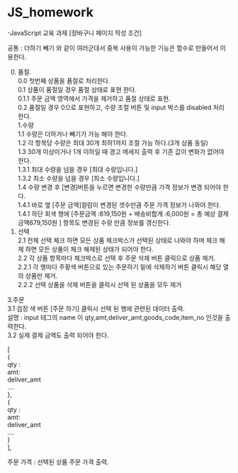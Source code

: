 ﻿# JS_homework
-JavaScript 교육 과제 [장바구니 페이지 작성 조건]   

 공통 : 더하기 빼기 와 같이 여러군대서 중복 사용이 가능한 기능은 함수로 만들어서 이용한다.  
 
0. 품절.  
	0.0 첫번째 상품을 품절로 처리한다.  
	0.1 상품이 품절일 경우 품절 상태로 표현 한다.  
	0.1.1 주문 금액 영역에서 가격을 제거하고 품절 상태로 표현.  
	0.2 품절일 경우 0으로 표현하고, 수량 조절 버튼 및 input 박스를 disabled 처리 한다.  
1.수량  
	1.1 수량은 더하거나 빼기가 가능 해야 한다.  
	1.2 각 항목당 수량은 최대 30개 최하1까지 조절 가능 하다.(3개 상품 동일)  
	1.3 30개 이상이거나 1개 이하일 때 경고 메세지 출력 후 기존 값이 변화가 없어야 한다.  
    		1.3.1 최대 수량을 넘을 경우 [최대 수량입니다.]  
    		1.3.2 최소 수량을 넘을 경우 [최소 수량입니다.]  
              1.4 수량 변경 후 [변경]버튼을 누르면 변경한 수량만큼 가격 정보가 변경 되어야 한다.  
		1.4.1 바로 옆 [주문 금액]컬럼이 변경된 갯수만큼 주문 가격 정보가 나와야 한다.   
		1.4.1 하단 회색 행에 [주문금액 :619,150원 + 배송비합계 :6,000원 = 총 예상 결제금액679,150원 ] 항목도 변경된 수량 만큼 정보를 갱신한다.  
2. 선택  
              2.1 전체 선택 체크 하면 모든 상품 체크박스가 선택된 상태로 나와야 하며 체크 해제 하면 모든 상품이 체크 해제된 상태가 되어야 한다.  
	2.2 각 상품 항목마다 체크박스로 선택 후 주문 삭제 버튼 클릭으로 상품 제거.  
              2.2.1 각 행마다 주황색 버튼으로 있는 주문하기 밑에 삭제하기 버튼 클릭시 해당 열의 상품만 제거.  
              2.2.2 선택 상품을 삭제 버튼을 클릭시 선택 된 상품을 모두 제거  

3.주문   
	3.1 검정 색 버튼 [주문 하기] 클릭시 선택 된 행에 관련된 데이터 출력.  
	    설명 : input 테그의 name 이 qty,amt,deliver_amt,goods_code,item_no 인것을 출력한다.  
              3.2 실제 결제 금액도 출력 되어야 한다.  

[  
	{  
		qty :   
		amt:  
		deliver_amt  
		....  
	},  
	{  
		qty :   
		amt:  
		deliver_amt  
		....  
	}  
],  

주문 가격 : 선택된 상품 주문 가격 출력.  
  
